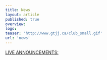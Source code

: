 ```yaml
---
title: News
layout: article
published: true
overview:
logo:
teaser: 'http://www.gtjj.ca/club_small.gif'
url: 'news'
---
```

<div class="jekyll-twitter-plugin"><a class="twitter-timeline" data-width="1000" data-tweet-limit="5" href="https://twitter.com/gtjjnews?ref_src=twsrc%5Etfw">LIVE ANNOUNCEMENTS:</a>
<script async="" src="https://platform.twitter.com/widgets.js" charset="utf-8"></script>
